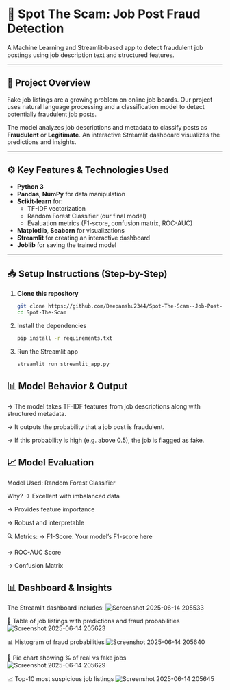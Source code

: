 # 🚨 Spot The Scam: Job Post Fraud Detection

A Machine Learning and Streamlit-based app to detect fraudulent job postings using job description text and structured features.

---

## 📖 Project Overview

Fake job listings are a growing problem on online job boards. Our project uses natural language processing and a classification model to detect potentially fraudulent job posts.  

The model analyzes job descriptions and metadata to classify posts as **Fraudulent** or **Legitimate**. An interactive Streamlit dashboard visualizes the predictions and insights.

---

## ⚙️ Key Features & Technologies Used

- **Python 3**
- **Pandas**, **NumPy** for data manipulation
- **Scikit-learn** for:
  - TF-IDF vectorization  
  - Random Forest Classifier (our final model)  
  - Evaluation metrics (F1-score, confusion matrix, ROC-AUC)
- **Matplotlib**, **Seaborn** for visualizations
- **Streamlit** for creating an interactive dashboard
- **Joblib** for saving the trained model

---

## 📥 Setup Instructions (Step-by-Step)

1. **Clone this repository**
   ```bash
   git clone https://github.com/Deepanshu2344/Spot-The-Scam--Job-Post-Detection.git
   cd Spot-The-Scam
2. Install the dependencies
    ```bash
   pip install -r requirements.txt
3. Run the Streamlit app
   ```bash
   streamlit run streamlit_app.py

## 📊 Model Behavior & Output
->  The model takes TF-IDF features from job descriptions along with structured metadata.

-> It outputs the probability that a job post is fraudulent.

-> If this probability is high (e.g. above 0.5), the job is flagged as fake.

## 📈 Model Evaluation
Model Used: Random Forest Classifier

Why?
-> Excellent with imbalanced data

-> Provides feature importance

-> Robust and interpretable

🔍 Metrics:
-> F1-Score: Your model’s F1-score here

-> ROC-AUC Score

-> Confusion Matrix

## 📊 Dashboard & Insights
The Streamlit dashboard includes:
![Screenshot 2025-06-14 205533](https://github.com/user-attachments/assets/de045b5d-ab36-4fb5-923e-36f853b6a95e)

📑 Table of job listings with predictions and fraud probabilities
![Screenshot 2025-06-14 205623](https://github.com/user-attachments/assets/5b23db9f-c4a8-442d-ae17-b4630e59adb9)

📊 Histogram of fraud probabilities
![Screenshot 2025-06-14 205640](https://github.com/user-attachments/assets/8260827c-c020-405f-9a46-2ae712626409)

🥧 Pie chart showing % of real vs fake jobs
![Screenshot 2025-06-14 205629](https://github.com/user-attachments/assets/18b12cc0-25de-488a-902f-938890db8faf)

📈 Top-10 most suspicious job listings
![Screenshot 2025-06-14 205645](https://github.com/user-attachments/assets/60e2d8bb-d847-463a-84c0-4ca132348fae)
